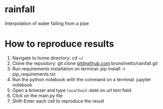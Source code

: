 # rainfall

Interpolation of water falling from a pipe 

# How to reproduce results

1) Navigate to home directory: cd ~/
2) Clone the repository: git clone git@github.com:brunolnetto/rainfall.git
3) Run requirements installation on terminal: pip install -r pip_requirements.txt
4) Run the python notebook with the command on a terminal: jupyter notebook
5) Open a browser and type ```localhost:8888``` on url text field
6) Click on the main.py file
7) Shift-Enter each cell to reproduce the result
